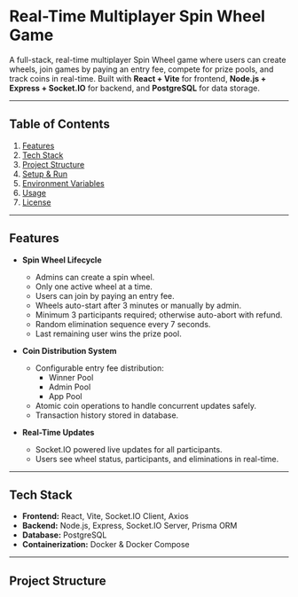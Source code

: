 # Real-Time Multiplayer Spin Wheel Game

A full-stack, real-time multiplayer Spin Wheel game where users can create wheels, join games by paying an entry fee, compete for prize pools, and track coins in real-time. Built with **React + Vite** for frontend, **Node.js + Express + Socket.IO** for backend, and **PostgreSQL** for data storage.

---

## Table of Contents
1. [Features](#features)
2. [Tech Stack](#tech-stack)
3. [Project Structure](#project-structure)
4. [Setup & Run](#setup--run)
5. [Environment Variables](#environment-variables)
6. [Usage](#usage)
7. [License](#license)

---

## Features

- **Spin Wheel Lifecycle**
  - Admins can create a spin wheel.
  - Only one active wheel at a time.
  - Users can join by paying an entry fee.
  - Wheels auto-start after 3 minutes or manually by admin.
  - Minimum 3 participants required; otherwise auto-abort with refund.
  - Random elimination sequence every 7 seconds.
  - Last remaining user wins the prize pool.

- **Coin Distribution System**
  - Configurable entry fee distribution:
    - Winner Pool
    - Admin Pool
    - App Pool
  - Atomic coin operations to handle concurrent updates safely.
  - Transaction history stored in database.

- **Real-Time Updates**
  - Socket.IO powered live updates for all participants.
  - Users see wheel status, participants, and eliminations in real-time.

---

## Tech Stack

- **Frontend:** React, Vite, Socket.IO Client, Axios  
- **Backend:** Node.js, Express, Socket.IO Server, Prisma ORM  
- **Database:** PostgreSQL  
- **Containerization:** Docker & Docker Compose  

---

## Project Structure

